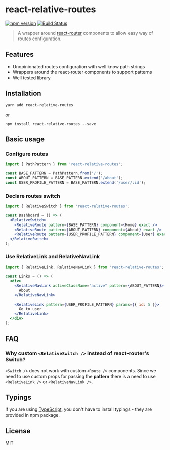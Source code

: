 # react-relative-routes
[![npm version](https://badge.fury.io/js/react-relative-routes.svg)](https://badge.fury.io/js/react-relative-routes)
[![Build Status](https://travis-ci.org/xmazu/react-relative-routes.svg?branch=master)](https://travis-ci.org/xmazu/react-relative-routes)

> A wrapper around [react-router](https://github.com/ReactTraining/react-router) components to allow easy way of routes configuration.

## Features

- Unopinionated routes configuration with well know path strings
- Wrappers around the react-router components to support patterns
- Well tested library

## Installation

```shell
yarn add react-relative-routes
```

or

```shell
npm install react-relative-routes --save
```


## Basic usage

### Configure routes
```jsx
import { PathPattern } from 'react-relative-routes';

const BASE_PATTERN = PathPattern.from('/');
const ABOUT_PATTERN = BASE_PATTERN.extend('/about');
const USER_PROFILE_PATTERN = BASE_PATTERN.extend('/user/:id');

```
### Declare routes switch

```jsx
import { RelativeSwitch } from 'react-relative-routes';

const Dashboard = () => (
  <RelativeSwitch>
    <RelativeRoute pattern={BASE_PATTERN} component={Home} exact />
    <RelativeRoute pattern={ABOUT_PATTERN} component={About} exact />
    <RelativeRoute pattern={USER_PROFILE_PATTERN} component={User} exact />
  </RelativeSwitch>
);
```

### Use RelativeLink and RelativeNavLink

```jsx
import { RelativeLink, RelativeNavLink } from 'react-relative-routes';

const Links = () => (
  <div>
    <RelativeNavLink activeClassName="active" pattern={ABOUT_PATTERN}>
      About
    </RelativeNavLink>

    <RelativeLink pattern={USER_PROFILE_PATTERN} params={{ id: 5 }}>
      Go to user
    </RelativeLink>
  </div>
);
```

## FAQ

### Why custom `<RelativeSwitch />` instead of react-router's Switch?

`<Switch />` does not work with custom `<Route />` components. Since we need to use
custom props for passing the **pattern** there is a need to use `<RelativeLink />` or `<RelativeNavLink />`.


## Typings
If you are using [TypeScript](https://www.typescriptlang.org/), you don't have to install typings - they are provided in npm package.



## License
MIT